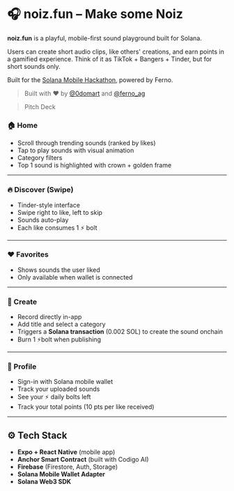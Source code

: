 # 🎧 noiz.fun – Make some Noiz

**noiz.fun** is a playful, mobile-first sound playground built for Solana.

Users can create short audio clips, like others' creations, and earn points in a gamified experience. Think of it as TikTok + Bangers + Tinder, but for short sounds only.

Built for the [Solana Mobile Hackathon](https://solanamobile.com/hackathon), powered by Ferno.

> Built with ❤️ by [@0domart](https://x.com/0domart) and [@ferno_ag](https://x.com/ferno_ag)

> Pitch Deck

### 🏠 Home

- Scroll through trending sounds (ranked by likes)
- Tap to play sounds with visual animation
- Category filters
- Top 1 sound is highlighted with crown + golden frame

---

### 🔥 Discover (Swipe)

- Tinder-style interface
- Swipe right to like, left to skip
- Sounds auto-play
- Each like consumes 1 ⚡️ bolt

---

### ❤️ Favorites

- Shows sounds the user liked
- Only available when wallet is connected

---

### 🎤 Create

- Record directly in-app
- Add title and select a category
- Triggers a **Solana transaction** (0.002 SOL) to create the sound onchain
- Burn 1 ⚡️bolt when publishing

---

### 👤 Profile

- Sign-in with Solana mobile wallet
- Track your uploaded sounds
- See your ⚡️ daily bolts left
- Track your total points (10 pts per like received)

---

## ⚙️ Tech Stack

- **Expo + React Native** (mobile app)
- **Anchor Smart Contract** (built with Codigo AI)
- **Firebase** (Firestore, Auth, Storage)
- **Solana Mobile Wallet Adapter**
- **Solana Web3 SDK**
